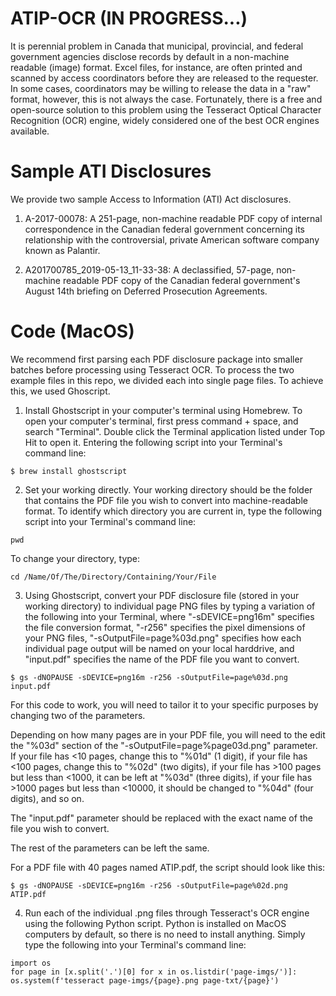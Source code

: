 # ATIP-OCR (IN PROGRESS...)
It is perennial problem in Canada that municipal, provincial, and federal government agencies disclose records by default in a non-machine readable (image) format. Excel files, for instance, are often printed and scanned by access coordinators before they are released to the requester. In some cases, coordinators may be willing to release the data in a "raw" format, however, this is not always the case. Fortunately, there is a free and open-source solution to this problem using the Tesseract Optical Character Recognition (OCR) engine, widely considered one of the best OCR engines available.

# Sample ATI Disclosures
We provide two sample Access to Information (ATI) Act disclosures. 

1. A-2017-00078: A 251-page, non-machine readable PDF copy of internal correspondence in the Canadian federal government concerning its relationship with the controversial, private American software company known as Palantir.

2. A201700785_2019-05-13_11-33-38: A declassified, 57-page, non-machine readable PDF copy of the Canadian federal government's August 14th briefing on Deferred Prosecution Agreements.

# Code (MacOS)

We recommend first parsing each PDF disclosure package into smaller batches before processing using Tesseract OCR. To process the two example files in this repo, we divided each into single page files. To achieve this, we used Ghoscript.

1. Install Ghostscript in your computer's terminal using Homebrew. To open your computer's terminal, first press command + space, and search "Terminal". Double click the Terminal application listed under Top Hit to open it. Entering the following script into your Terminal's command line:
```
$ brew install ghostscript
```
2. Set your working directly. Your working directory should be the folder that contains the PDF file you wish to convert into machine-readable format. To identify which directory you are current in, type the following script into your Terminal's command line: 
```
pwd
```
To change your directory, type:
```
cd /Name/Of/The/Directory/Containing/Your/File
```
3. Using Ghostscript, convert your PDF disclosure file (stored in your working directory) to individual page PNG files by typing a variation of the following into your Terminal, where "-sDEVICE=png16m" specifies the file conversion format, "-r256" specifies the pixel dimensions of your PNG files, "-sOutputFile=page%03d.png" specifies how each individual page output will be named on your local harddrive, and "input.pdf" specifies the name of the PDF file you want to convert.
```
$ gs -dNOPAUSE -sDEVICE=png16m -r256 -sOutputFile=page%03d.png input.pdf
```
For this code to work, you will need to tailor it to your specific purposes by changing two of the parameters. 

Depending on how many pages are in your PDF file, you will need to the edit the "%03d" section of the "-sOutputFile=page%page03d.png" parameter.  If your file has <10 pages, change this to "%01d" (1 digit), if your file has <100 pages, change this to "%02d" (two digits), if your file has >100 pages but less than <1000, it can be left at "%03d" (three digits), if your file has >1000 pages but less than <10000, it should be changed to "%04d" (four digits), and so on. 

The "input.pdf" parameter should be replaced with the exact name of the file you wish to convert. 

The rest of the parameters can be left the same.

For a PDF file with 40 pages named ATIP.pdf, the script should look like this:
```
$ gs -dNOPAUSE -sDEVICE=png16m -r256 -sOutputFile=page%02d.png ATIP.pdf
```
4. Run each of the individual .png files through Tesseract's OCR engine using the following Python script. Python is installed on MacOS computers by default, so there is no need to install anything. Simply type the following into your Terminal's command line:
```
import os
for page in [x.split('.')[0] for x in os.listdir('page-imgs/')]: os.system(f'tesseract page-imgs/{page}.png page-txt/{page}')
```
